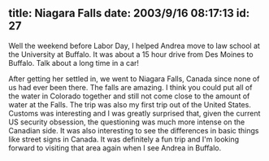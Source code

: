 title: Niagara Falls
date: 2003/9/16 08:17:13
id: 27
---
Well the weekend before Labor Day, I helped Andrea move to law school at the University at Buffalo. It was about a 15 hour drive from Des Moines to Buffalo. Talk about a long time in a car!

After getting her settled in, we went to Niagara Falls, Canada since none of us had ever been there. The falls are amazing. I think you could put all of the water in Colorado together and still not come close to the amount of water at the Falls. The trip was also my first trip out of the United States. Customs was interesting and I was greatly surprised that, given the current US security obsession, the questioning was much more intense on the Canadian side. It was also interesting to see the differences in basic things like street signs in Canada. It was definitely a fun trip and I'm looking forward to visiting that area again when I see Andrea in Buffalo.